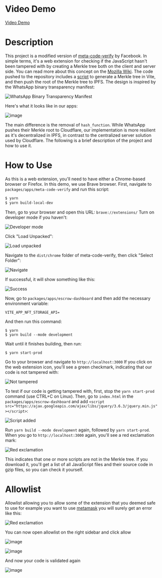 # Video Demo

[Video Demo](https://www.youtube.com/watch?v=BZfnLPGep-4)

# Description

This project is a modified version of [meta-code-verify](https://github.com/facebookincubator/meta-code-verify) by Facebook. In simple terms, it's a web extension for checking if the JavaScript hasn't been tampered with by creating a Merkle tree both on the client and server side. You can read more about this concept on the [Mozilla Wiki](https://wiki.mozilla.org/Security/Binary_Transparency). The code pushed to the repository includes a [script](https://github.com/spiritbroski/human-protocol/blob/24b39697a51096c9f982b00b44a469b0c11470de/packages/apps/escrow-dashboard/scripts/generateMerkleTree.ts) to generate a Merkle tree in Vite, and then push the root of the Merkle tree to IPFS. The design is inspired by the WhatsApp binary transparency manifest:

![WhatsApp Binary Transparency Manifest](https://user-images.githubusercontent.com/62529025/228214669-6cc7446d-e2b1-455f-af94-ebd8f60aba80.png)

Here's what it looks like in our apps:

![image](https://user-images.githubusercontent.com/62529025/233022112-f4de94fd-ec48-4d4b-aa4e-e86a907bcec8.png)


The main difference is the removal of `hash_function`. While WhatsApp pushes their Merkle root to Cloudflare, our implementation is more resilient as it's decentralized in IPFS, in contrast to the centralized server solution used by Cloudflare. The following is a brief description of the project and how to use it.

# How to Use

As this is a web extension, you'll need to have either a Chrome-based browser or Firefox. In this demo, we use Brave browser. First, navigate to `packages/apps/meta-code-verify` and run this script:

```bash
$ yarn
$ yarn build-local-dev
```

Then, go to your browser and open this URL: `brave://extensions/` Turn on developer mode if you haven't:

![Developer mode](https://user-images.githubusercontent.com/62529025/228216854-1e85b3c3-3f13-441f-82c3-ed188dffeed6.png)

Click "Load Unpacked":

![Load unpacked](https://user-images.githubusercontent.com/62529025/228217073-da947a33-e591-48a4-b283-29b258c5128c.png)

Navigate to the `dist/chrome` folder of meta-code-verify, then click "Select Folder":

![Navigate](https://user-images.githubusercontent.com/62529025/228217002-c866ff59-2f32-4c7d-9596-af88e98e0e2b.png)

If successful, it will show something like this:

![Success](https://user-images.githubusercontent.com/62529025/228217415-034622c6-0cf6-46c2-9d58-237ca72d8bf5.png)

Now, go to `packages/apps/escrow-dashboard` and then add the necessary environment variable:

```
VITE_APP_NFT_STORAGE_API=
```

And then run this command:

```
$ yarn
$ yarn build --mode development
```

Wait until it finishes building, then run:

```
$ yarn start-prod
```

Go to your browser and navigate to `http://localhost:3000` If you click on the web extension icon, you'll see a green checkmark, indicating that our code is not tampered with:

![Not tampered](https://user-images.githubusercontent.com/62529025/228218083-ea324fe9-fb45-46be-80dc-3ed6a712d983.png)

To test if our code is getting tampered with, first, stop the `yarn start-prod` command (use CTRL+C on Linux). Then, go to `index.html` in the `packages/apps/escrow-dashboard` and add `<script src="https://ajax.googleapis.com/ajax/libs/jquery/3.6.3/jquery.min.js"></script>`:

![Script added](https://user-images.githubusercontent.com/62529025/228218787-69c76cbe-fef1-42eb-b917-5fc5c2959048.png)

Run `yarn build --mode development` again, followed by `yarn start-prod`. When you go to `http://localhost:3000` again, you'll see a red exclamation mark:

![Red exclamation](https://user-images.githubusercontent.com/62529025/228222259-d144fd17-0f7d-4a2b-93ff-caf57ae31ced.png)

This indicates that one or more scripts are not in the Merkle tree. If you download it, you'll get a list of all JavaScript files and their source code in gzip files, so you can check it yourself. 

# Allowlist

Allowlist allowing you to allow some of the extension that you deemed safe to use for example you want to use [metamask](https://chrome.google.com/webstore/detail/metamask/nkbihfbeogaeaoehlefnkodbefgpgknn?hl=en) you will surely get an error like this:

![Red exclamation](https://user-images.githubusercontent.com/62529025/228222259-d144fd17-0f7d-4a2b-93ff-caf57ae31ced.png)

You can now open allowlist on the right sidebar and click allow

![image](https://user-images.githubusercontent.com/62529025/233020510-64abc10a-af07-4f6e-b232-818b83b09af5.png)

![image](https://user-images.githubusercontent.com/62529025/233020636-032fd746-82f5-4974-b2e7-bab0c4f5c76b.png)

And now your code is validated again 

![image](https://user-images.githubusercontent.com/62529025/233020950-76945a40-82fa-4f06-8dfa-4f4eeb8093d8.png)




